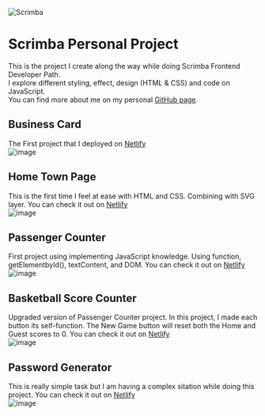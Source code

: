 ![Scrimba](https://user-images.githubusercontent.com/80773310/196091214-0dd85855-61f1-4234-af88-1c1044f58470.gif)

# Scrimba Personal Project
This is the project I create along the way while doing Scrimba Frontend Developer Path. <br>
I explore different styling, effect, design (HTML & CSS) and code on JavaScript.<br>
You can find more about me on my personal [GitHub page](https://github.com/DHCJS).

## Business Card 
The First project that I deployed on [Netlify](https://github.com/DHCJS/business-card) <br>
![image](https://user-images.githubusercontent.com/80773310/205056212-5d543157-5aa9-4712-b794-2117efca1b70.png)

## Home Town Page
This is the first time I feel at ease with HTML and CSS. Combining with SVG layer. You can check it out on [Netlify](https://strong-fudge-9a5543.netlify.app/)<br>
![image](https://user-images.githubusercontent.com/80773310/200556836-9f52ad20-8657-4bcf-99d8-049a9b4a51cd.png)

## Passenger Counter
First project using implementing JavaScript knowledge. Using function, getElementbyId(), textContent, and DOM. You can check it out on [Netlify](https://stellar-toffee-b5c56a.netlify.app/) <br>
![image](https://user-images.githubusercontent.com/80773310/205055656-252b31ea-7ca8-45df-baf4-40dcf50cd12b.png)

## Basketball Score Counter
Upgraded version of Passenger Counter project. In this project, I made each button its self-function. The New Game button will reset both the Home and Guest scores to 0. You can check it out on [Netlify](https://silver-pasca-511b5e.netlify.app/) <br>
![image](https://user-images.githubusercontent.com/80773310/205055865-572e1500-fbc0-4aec-a680-4bd28315a9dd.png)

## Password Generator
This is really simple task but I am having a complex sitation while doing this project. 
You can check it out on [Netlify](https://deft-fudge-2a9736.netlify.app/) <br>
![image](https://user-images.githubusercontent.com/80773310/205057096-58ad4280-2b19-4828-b340-261558e26060.png)

